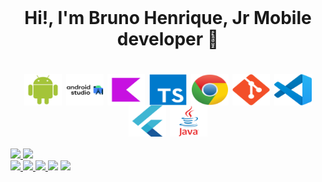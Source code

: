 <div style="display: inline_block" align="center"><br>

  <h1>Hi!, I'm Bruno Henrique, Jr Mobile developer 👋<h1/>
  <img align="center" alt="Android" height="50" width="60" src="https://github.com/devicons/devicon/blob/master/icons/android/android-original.svg">
  <img align="center" alt="AndroidStudio" height="50" width="60" src="https://github.com/devicons/devicon/blob/master/icons/androidstudio/androidstudio-original-wordmark.svg">
    <img align="center" alt="Kotlin" height="50" width="60" src="https://github.com/devicons/devicon/blob/master/icons//kotlin/kotlin-plain.svg">
  <img align="center" alt="TypeScript" height="50" width="60" src="https://github.com/devicons/devicon/blob/master/icons/typescript/typescript-original.svg">
  <img align="center" alt="Chrome" height="50" width="60" src="https://github.com/devicons/devicon/blob/master/icons/chrome/chrome-original.svg">
  <img align="center" alt="Git" height="50" width="60" src="https://github.com/devicons/devicon/blob/master/icons/git/git-original.svg">   
  <img align="center" alt="VisualStudioCode" height="50" width="60" src="https://github.com/devicons/devicon/blob/master/icons/vscode/vscode-original.svg">
  <img align="center" alt="Flutter" height="50" width="60" src="https://github.com/devicons/devicon/blob/master/icons/flutter/flutter-original.svg">
  <img align="center" alt="Java" height="50" width="60" src="https://github.com/devicons/devicon/blob/master/icons/java/java-original-wordmark.svg">
  
</div>
  
<div>
  <a href="https://github.com/brunoheenrique">
  <img height="180em" src="https://github-readme-stats-sigma-five.vercel.app/api?username=brunoheenrique&show_icons=true&theme=dark&include_all_commits=true&count_private=true"/>
  <img height="180em" src="https://github-readme-stats-sigma-five.vercel.app/api/top-langs/?username=brunoheenrique&layout=compact&langs_count=7&theme=dark"/>
</div>

  <div> 
  <img src="https://img.shields.io/badge/-Kotlin-purple)">
  <img src="https://img.shields.io/badge/AS-Android%20Studio-9cf">
  <img src="https://img.shields.io/badge/-Android%20-brightgreen">
  <a href="https://www.linkedin.com/in/bruno-henrique-silva-40a883206/" target="_blank"><img src="https://img.shields.io/badge/LinkedIn-0077B5?style=for-the-   badge&logo=linkedin&logoColor=white" target="_blank"></a>
  <img src="https://img.shields.io/badge/TypeScript-007ACC?style=for-the-badge&logo=typescript&logoColor=white">
 
</div>
